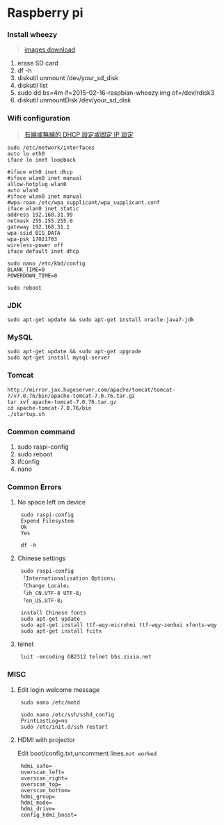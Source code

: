 # Raspberry pi

### Install wheezy

> [images download](http://downloads.raspberrypi.org/raspbian/images/)

1. erase SD card
2. df -h
3. diskutil unmount /dev/your_sd_disk
4. diskutil list
5. sudo dd bs=4m if=2015-02-16-raspbian-wheezy.img of=/dev/rdisk3
6. diskutil unmountDisk /dev/your_sd_disk

### Wifi configuration

> [有線或無線的 DHCP 設定或固定 IP 設定](https://sites.google.com/site/raspberypishare0918/home/di-yi-ci-qi-dong/1-6-you-xian-huo-wu-xian-dedhcp)

```
sudo /etc/network/interfaces
auto lo eth0
iface lo inet loopback

#iface eth0 inet dhcp
#iface wlan0 inet manual
allow-hotplug wlan0
auto wlan0
#iface wlan0 inet manual 
#wpa-roam /etc/wpa_supplicant/wpa_supplicant.conf 
iface wlan0 inet static 
address 192.168.31.99 
netmask 255.255.255.0 
gateway 192.168.31.1 
wpa-ssid BIG_DATA 
wpa-psk 17021703
wireless-power off
iface default inet dhcp

sudo nano /etc/kbd/config 
BLANK_TIME=0 
POWERDOWN_TIME=0 

sudo reboot
```

### JDK

    sudo apt-get update && sudo apt-get install oracle-java7-jdk

### MySQL

    sudo apt-get update && sudo apt-get upgrade
    sudo apt-get install mysql-server

### Tomcat

    http://mirror.jax.hugeserver.com/apache/tomcat/tomcat-7/v7.0.76/bin/apache-tomcat-7.0.76.tar.gz
    tar xvf apache-tomcat-7.0.76.tar.gz
    cd apache-tomcat-7.0.76/bin
    ./startup.sh
    
### Common command
1. sudo raspi-config
2. sudo reboot
3. ifconfig
4. nano    

### Common Errors
1. No space left on device

	    sudo raspi-config
	    Expend Filesystem
	    Ok
	    Yes

		df -h
2. Chinese settings
		
		sudo raspi-config	
		「Internationalisation Options」
		「Change Locale」
		「zh_CN.UTF-8 UTF-8」
		「en_US.UTF-8」

		install Chinese fonts
		sudo apt-get update
		sudo apt-get install ttf-wqy-microhei ttf-wqy-zenhei xfonts-wqy
		sudo apt-get install fcitx
		
3. telnet
		
		luit -encoding GB2312 telnet bbs.zixia.net

### MISC
1. Edit login welcome message

		sudo nano /etc/motd
		
		sudo nano /etc/ssh/sshd_config
		PrintLastLog=no
		sudo /etc/init.d/ssh restart	
		
2. HDMI with projector

	Edit boot/config.txt,uncomment lines.`not worked`

		hdmi_safe= 
		overscan_left= 
		overscan_right= 
		overscan_top= 
		overscan_bottom= 
		hdmi_group= 
		hdmi_mode= 
		hdmi_drive= 
		config_hdmi_boost= 
